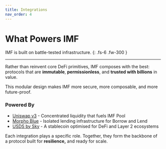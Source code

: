 ```yaml
---
title: Integrations
nav_order: 4
---
```


# What Powers IMF

IMF is built on battle-tested infrastructure.
{: .fs-6 .fw-300 }

---

Rather than reinvent core DeFi primitives, IMF composes with the best: protocols that are **immutable**, **permissionless**, and **trusted with billions** in value.

This modular design makes IMF more secure, more composable, and more future-proof.

### Powered By

- [Uniswap v3](https://docs.uniswap.org/contracts/v3/overview) - Concentrated liquidity that fuels IMF Pool  
- [Morpho Blue](https://morpho.org) - Isolated lending infrastructure for Borrow and Lend  
- [USDS by Sky](https://sky.money) - A stablecoin optimised for DeFi and Layer 2 ecosystems

Each integration plays a specific role. Together, they form the backbone of a protocol built for **resilience,** and ready for scale.